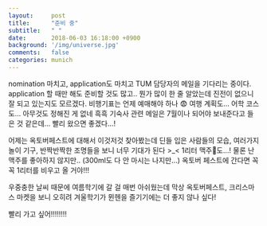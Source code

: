 ```yaml
---
layout:     post
title:      "준비 중"
subtitle:   " "
date:       2018-06-03 16:18:00 +0900
background: '/img/universe.jpg'
comments:   false
categories: munich
---
```



nomination 마치고, application도 마치고 TUM 담당자의 메일을 기다리는 중이다. application 할 때만 해도 준비할 것도 많고.. 뭔가 많이 한 줄 알았는데 진전이 없으니 잘 되고 있는지도 모르겠다. 비행기표는 언제 예매해야 하나 😨 여행 계획도... 어학 코스도... 아무것도 정해진 게 없네 흑흑 기숙사 관련 메일은 7월이나 되어야 보내준다고 들은 것 같은데... 빨리 왔으면 좋겠다...!

어제는 옥토버페스트에 대해서 이것저것 찾아봤는데 딘들 입은 사람들의 모습, 여러가지 놀이 기구, 반짝반짝한 조명들을 보니 너무 기대가 된다 >_< 1리터 맥주🍺도...! 물론 난 맥주를 좋아하지 않지만.. (300ml도 다 안 마시는 나지만...) 옥토버 페스트에 간다면 꼭꼭 1리터를 비우고 올 거야!!!

우중충한 날씨 때문에 여름학기에 갈 걸 매번 아쉬웠는데 막상 옥토버페스트, 크리스마스 마켓을 보니 오히려 겨울학기가 뮌헨을 즐기기에는 더 좋지 않나 싶다!

빨리 가고 싶어!!!!!!!!